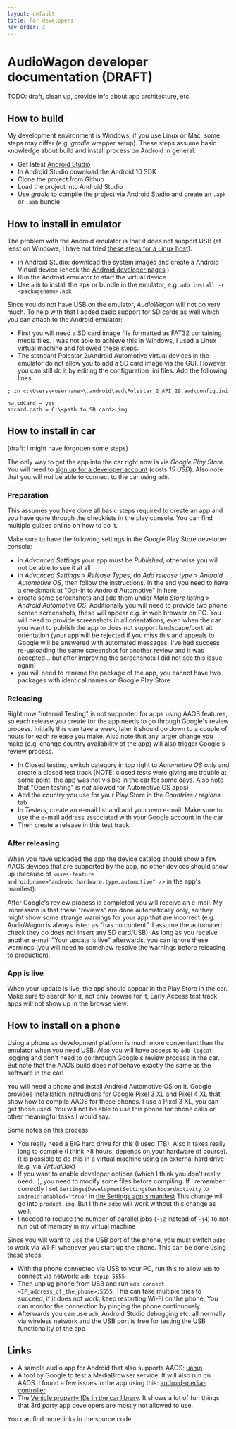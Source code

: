 ```yaml
---
layout: default
title: For developers
nav_order: 3
---
```


# AudioWagon developer documentation (DRAFT)

TODO: draft, clean up, provide info about app architecture, etc.


## How to build

My development environment is Windows, if you use Linux or Mac, some steps may differ (e.g. *gradle* wrapper setup).
These steps assume basic knowledge about build and install process on Android in general:

- Get latest [Android Studio](https://developer.android.com/studio)
- In Android Studio download the Android 10 SDK
- Clone the project from Github
- Load the project into Android Studio
- Use *gradle* to compile the project via Android Studio and create an `.apk` or `.aab` bundle


## How to install in emulator

The problem with the Android emulator is that it does not support USB (at least on Windows, I have not tried [these
steps for a Linux host](https://source.android.com/devices/automotive/start/passthrough)). 

- in Android Studio: download the system images and create a Android Virtual
  device (check the [Android developer pages](https://developer.android.com/training/cars/testing#system-images) )
- Run the Android emulator to start the virtual device
- Use `adb` to install the apk or bundle in the emulator, e.g. `adb install -r <packagename>.apk`

Since you do not have USB on the emulator, *AudioWagon* will not do very much. To help with that I added basic support
for SD cards as well which you can attach to the Android emulator: 

- First you will need a SD card image file formatted as FAT32 containing media files. I was not able to achieve this in
  Windows, I used a Linux virtual machine and followed [these steps](https://askubuntu.com/questions/667291/create-blank-disk-image-for-file-storage).
- The standard Polestar 2/Android Automotive virtual devices in the emulator do not allow you to add a SD card image via
  the GUI. However you can still do it by editing the configuration .ini files. Add the following lines:

```
; in c:\Users\<username>\.android\avd\Polestar_2_API_29.avd\config.ini

hw.sdCard = yes
sdcard.path = C:\<path to SD card>.img
```


## How to install in car

(draft: I might have forgotten some steps)

The only way to get the app into the car right now is via *Google Play Store*. You will need to [sign up for a developer
account](https://play.google.com/console/u/0/signup) (costs *15 USD*). Also note that you will *not* be able to connect
to the car using `adb`.

### Preparation

This assumes you have done all basic steps required to create an app and you have gone through the checklists in the
play console. You can find multiple guides online on how to do it.

Make sure to have the following settings in the Google Play Store developer console:

- in *Advanced Settings* your app must be *Published*, otherwise you will not be able to see it at all
- in *Advanced Settings* > *Release Types*, do *Add release type* > *Android Automotive OS*, then follow the
  instructions. In the end you need to have a checkmark at "Opt-in to Android Automotive" in here
- create some screenshots and add them under *Main Store listing* > *Android Automotive OS*. Additionally you will need
  to provide two phone screen screenshots, these will appear e.g. in web browser on PC. You will need
  to provide screenshots in all orientations, even when the car you want to publish the app to does not support
  landscape/portrait orientation (your app will be rejected if you miss this and appeals to Google will be answered with
  automated messages. I've had success re-uploading the same screenshot for another review and it was
  accepted&hellip; but after improving the screenshots I did not see this issue again)
- you will need to rename the package of the app, you cannot have two packages with identical names on Google Play Store

### Releasing

Right now "Internal Testing" is not supported for apps using AAOS features, so each release you create for the app needs
to go through Google's review process. Initially this can take a week, later it should go down to a couple of hours for
each release you make. Also note that any larger change you make (e.g. change country availability of the app) will also
trigger Google's review process.

- In Closed testing, switch category in top right to *Automotive OS only* and create a closed test track (NOTE: closed 
  tests were giving me trouble at some point, the app was not visible in the car for some days. Also note that "Open
  testing" is *not* allowed for Automotive OS apps)
- Add the country you use for your Play Store in the *Countries / regions* tab
- In *Testers*, create an e-mail list and add your own e-mail. Make sure to use the e-mail address associated with your
  Google account in the car
- Then create a release in this test track

### After releasing

When you have uploaded the app the device catalog should show a few AAOS devices that are supported by the app, no other
devices should show up (because of `<uses-feature android:name="android.hardware.type.automotive" />` in the app's
manifest).

After Google's review process is completed you will receive an e-mail. My impression is that these "reviews" are done
automatically only, so they might show some strange warnings for your app that are incorrect (e.g. AudioWagon is always
listed as "has no content". I assume the automated check they do does not insert any SD card/USB). As long as you
receive another e-mail "Your update is live" afterwards, you can ignore these warnings (you will need to somehow resolve
the warnings before releasing to production).

### App is live

When your update is live, the app should appear in the Play Store in the car. Make sure to search for it, not only
browse for it, Early Access test track apps will not show up in the browse view.


## How to install on a phone

Using a phone as development platform is much more convenient than the emulator when you need USB. Also you will have
access to `adb logcat` logging and don't need to go through Google's review process in the car. But note that the 
AAOS build does *not* behave exactly the same as the software in the car!

You will need a phone and install Android Automotive OS on it. Google provides [installation instructions for Google
Pixel 3 XL and Pixel 4 XL](https://source.android.com/devices/automotive/start/pixelxl) that show how to compile AAOS
for these phones. I use a Pixel 3 XL, you can get those used. You will not be able to use this phone for phone calls or
other meaningful tasks I would say.

Some notes on this process:

- You really need a BIG hard drive for this (I used 1TB). Also it takes really long to compile (I think >8 hours,
  depends on your hardware of course). It is possible to do this in a virtual machine using an external hard drive (e.g.
  via *VirtualBox*)
- If you want to enable developer options (which I think you don't really need&hellip;), you need to modify some
  files before compiling. If I remember correctly I set `Settings$DevelopmentSettingsDashboardActivity` to 
  `android:enabled="true"` in 
  [the Settings app's manifest](https://android.googlesource.com/platform/packages/apps/Settings/+/master/AndroidManifest.xml)
  This change will go into `product.img`. But I think `adbd` will work without this change as well.
- I needed to reduce the number of parallel jobs (`-j2` instead of `-j4`) to not run out of memory in my virtual
  machine

Since you will want to use the USB port of the phone, you must switch `adbd` to work via Wi-Fi whenever you start up the
phone. This can be done using these steps:

- With the phone connected via USB to your PC, run this to allow `adb` to connect via network: `adb tcpip 5555`
- Then unplug phone from USB and run `adb connect <IP_address_of_the_phone>:5555`. This can take multiple tries to
  succeed, if it does not work, keep restarting Wi-Fi on the phone. You can monitor the connection by pinging the
  phone continuously.
- Afterwards you can use `adb`, Android Studio debugging etc. all normally via wireless network and the USB port is free
  for testing the USB functionality of the app


## Links

- A sample audio app for Android that also supports AAOS: [uamp](https://github.com/android/uamp)
- A tool by Google to test a MediaBrowser service. It will also run on AAOS. I found a few issues in the app using this:
  [android-media-controller](https://github.com/googlesamples/android-media-controller)
- The [Vehicle property IDs in the car library](https://developer.android.com/reference/android/car/VehiclePropertyIds). 
  It shows a lot of fun things that 3rd party app developers are mostly not allowed to use.

You can find more links in the source code.

